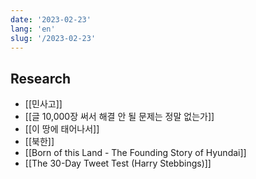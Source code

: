```yaml
---
date: '2023-02-23'
lang: 'en'
slug: '/2023-02-23'
---
```


## Research

- [[민사고]]
- [[글 10,000장 써서 해결 안 될 문제는 정말 없는가]]
- [[이 땅에 태어나서]]
- [[북한]]
- [[Born of this Land - The Founding Story of Hyundai]]
- [[The 30-Day Tweet Test (Harry Stebbings)]]
